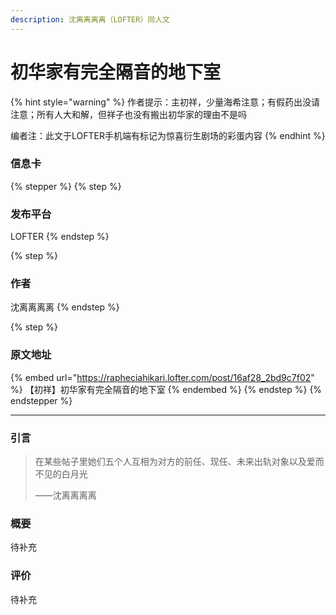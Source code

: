 ```yaml
---
description: 沈离离离离（LOFTER）同人文
---
```


# 初华家有完全隔音的地下室

{% hint style="warning" %}
作者提示：主初祥，少量海希注意；有假药出没请注意；所有人大和解，但祥子也没有搬出初华家的理由不是吗

编者注：此文于LOFTER手机端有标记为惊喜衍生剧场的彩蛋内容
{% endhint %}

### 信息卡

{% stepper %}
{% step %}
### 发布平台

LOFTER
{% endstep %}

{% step %}
### 作者

沈离离离离
{% endstep %}

{% step %}
### 原文地址

{% embed url="https://rapheciahikari.lofter.com/post/16af28_2bd9c7f02" %}
【初祥】初华家有完全隔音的地下室
{% endembed %}
{% endstep %}
{% endstepper %}

***

### 引言

> 在某些帖子里她们五个人互相为对方的前任、现任、未来出轨对象以及爱而不见的白月光
>
> ——沈离离离离

### 概要

待补充

### 评价

待补充
